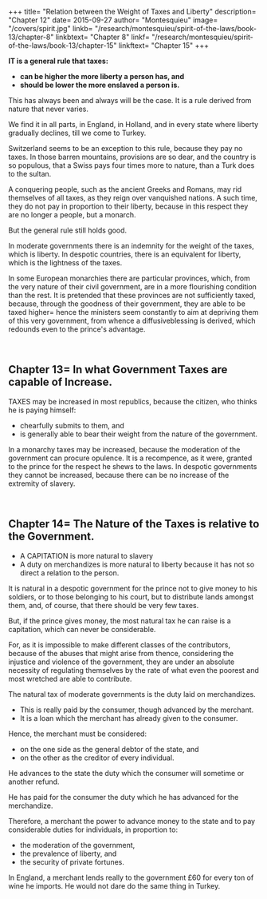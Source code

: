 +++
title= "Relation between the Weight of Taxes and Liberty"
description= "Chapter 12"
date= 2015-09-27
author= "Montesquieu"
image= "/covers/spirit.jpg"
linkb= "/research/montesquieu/spirit-of-the-laws/book-13/chapter-8"
linkbtext= "Chapter 8"
linkf= "/research/montesquieu/spirit-of-the-laws/book-13/chapter-15"
linkftext= "Chapter 15"
+++


**IT is a general rule that taxes:**
- **can be higher the more liberty a person has, and**
- **should be lower the more enslaved a person is.**

This has always been and always will be the case. It is a rule derived from nature that never varies. 

We find it in all parts, in England, in Holland, and in every state where liberty gradually declines, till we come to Turkey.

Switzerland seems to be an exception to this rule, because they pay no taxes. <!-- butthe particular reason for that exemption is well known, and even confirms what I have advanced. --> In those barren mountains, provisions are so dear, and the country is so populous, that a Swiss pays four times more to nature, than a Turk does to the sultan.

A conquering people, such as the ancient Greeks and Romans, may rid themselves of all taxes, as they reign over vanquished nations. A such time, they do not pay in proportion to their liberty, because in this respect they are no longer a people, but a monarch.

But the general rule still holds good. 

In moderate governments there is an indemnity for the weight of the taxes, which is liberty. In despotic countries, there is an equivalent for liberty, which is the lightness of the taxes.

In some European monarchies there are particular provinces, which, from the very nature of their civil government, are in a more flourishing condition than the rest. It is pretended that these provinces are not sufficiently taxed, because, through the goodness of their government, they are able to be taxed higher= hence the ministers seem constantly to aim at depriving them of this very government, from whence a diffusiveblessing is derived, which redounds even to the prince's advantage.

<br>

## Chapter 13= In what Government Taxes are capable of Increase.

TAXES may be increased in most republics, because the citizen, who thinks he is paying himself:
- chearfully submits to them, and
- is generally able to bear their weight from the nature of the government.

In a monarchy taxes may be increased, because the moderation of the government can procure opulence. It is a recompence, as it were, granted to the prince for the respect he shews to the laws. In despotic governments they cannot be increased, because there can be no increase of the extremity of slavery.

<br>

## Chapter 14= The Nature of the Taxes is relative to the Government.

- A CAPITATION is more natural to slavery
- A duty on merchandizes is more natural to liberty because it has not so direct a relation to the person.

It is natural in a despotic government for the prince not to give money to his soldiers, or to those belonging to his court, but to distribute lands amongst them, and, of course, that there should be very few taxes. 

But, if the prince gives money, the most natural tax he can raise is a capitation, which can never be considerable. 

For, as it is impossible to make different classes of the contributors, because of the abuses that might arise from thence, considering the injustice and violence of the government, they are under an absolute necessity of regulating themselves by the rate of what even the poorest and most wretched are able to contribute.

The natural tax of moderate governments is the duty laid on merchandizes. 
- This is really paid by the consumer, though advanced by the merchant.
- It is a loan which the merchant has already given to the consumer. 

Hence, the merchant must be considered:
- on the one side as the general debtor of the state, and
- on the other as the creditor of every individual. 

He advances to the state the duty which the consumer will sometime or another refund.

He has paid for the consumer the duty which he has advanced for the merchandize. 

Therefore, a merchant the power to advance money to the state and to pay considerable duties for individuals, in proportion to:
- the moderation of the government,
- the prevalence of liberty, and
- the security of private fortunes.

In England, a merchant lends really to the government £60 for every ton of wine he imports. He would not dare do the same thing in Turkey. <!-- And, were he so presumptuous, how could he do it with a crazy or shattered fortune? -->

